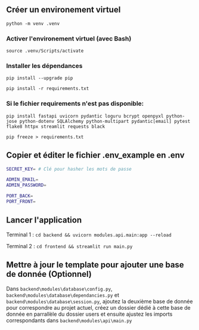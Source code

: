 ## Créer un environement virtuel

```python -m venv .venv```

### Activer l'environement virtuel (avec Bash)

```source .venv/Scripts/activate```

### Installer les dépendances

```pip install --upgrade pip```

```pip install -r requirements.txt```

### Si le fichier requirements n'est pas disponible:

```pip install fastapi uvicorn pydantic loguru bcrypt openpyxl python-jose python-dotenv SQLAlchemy python-multipart pydantic[email] pytest flake8 httpx streamlit requests black```

```pip freeze > requirements.txt```

## Copier et éditer le fichier .env_example en .env

```sh
SECRET_KEY= # Clé pour hasher les mots de passe

ADMIN_EMAIL=
ADMIN_PASSWORD=

PORT_BACK=
PORT_FRONT=
```

## Lancer l'application

Terminal 1 : ```cd backend && uvicorn modules.api.main:app --reload```

Terminal 2 : ```cd frontend && streamlit run main.py```

## Mettre à jour le template pour ajouter une base de donnée (Optionnel)

Dans `backend\modules\database\config.py`, `backend\modules\database\dependancies.py` et `backend\modules\database\session.py`, ajoutez la deuxième base de donnée pour correspondre au projet actuel, créez un dossier dédié à cette base de donnée en parrallèle du dossier users et ensuite ajustez les imports correspondants dans `backend\modules\api\main.py`
